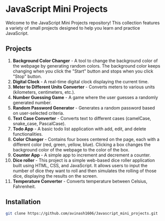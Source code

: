 # JavaScript Mini Projects

Welcome to the JavaScript Mini Projects repository! This collection features a variety of small projects designed to help you learn and practice JavaScript. 


## Projects

1. **Background Color Changer** - A tool to change the background color of the webpage by generating random colors. The background color keeps changing when you click the "Start" button and stops when you click "Stop" button.
2. **Digital Clock** - A real-time digital clock displaying the current time.
3. **Meter to Different Units Converter** - Converts meters to various units (kilometers, centimeters, etc.).
4. **Number Guessing Game** - A game where the user guesses a randomly generated number.
5. **Random Password Generator** - Generates a random password based on user-selected criteria.
6. **Text Case Converter** - Converts text to different cases (camelCase, snake_case, PascalCase).
7. **Todo App** - A basic todo list application with add, edit, and delete functionalities.
8. **Color Changer** - Contains four boxes centered on the page, each with a different color (red, green, yellow, blue). Clicking a box changes the background color of the webpage to the color of the box.
9. **Counter App** - A simple app to increment and decrement a counter.
10. **Dice roller** - This project is a simple web-based dice roller application built using HTML, CSS, and JavaScript. It allows users to input the number of dice they want to roll and then simulates the rolling of those dice, displaying the results on the screen.
11. **Temperature Converter** - Converts temperature between Celsius, Fahrenheit.


## Installation

```sh
git clone https://github.com/avinash1606/Javascript_mini_projects.git
